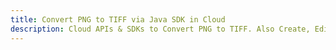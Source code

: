 ---title: Convert PNG to TIFF via Java SDK in Clouddescription: Cloud APIs & SDKs to Convert PNG to TIFF. Also Create, Edit & Render Microsoft Word & OpenOffice documents in the Cloud.---